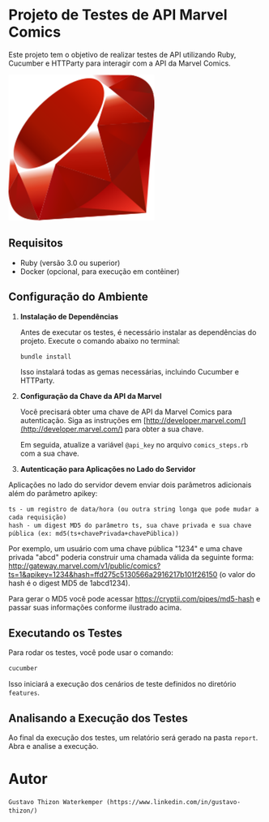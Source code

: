 
# Projeto de Testes de API Marvel Comics

Este projeto tem o objetivo de realizar testes de API utilizando Ruby, Cucumber e HTTParty para interagir com a API da Marvel Comics.

![Ícone do Ruby](https://raw.githubusercontent.com/github/explore/main/topics/ruby/ruby.png)

## Requisitos

- Ruby (versão 3.0 ou superior)
- Docker (opcional, para execução em contêiner)

## Configuração do Ambiente

1. **Instalação de Dependências**

   Antes de executar os testes, é necessário instalar as dependências do projeto. Execute o comando abaixo no terminal:

   ```bash
   bundle install
   ```

   Isso instalará todas as gemas necessárias, incluindo Cucumber e HTTParty.

2. **Configuração da Chave da API da Marvel**

   Você precisará obter uma chave de API da Marvel Comics para autenticação. Siga as instruções em [http://developer.marvel.com/](http://developer.marvel.com/) para obter a sua chave.

   Em seguida, atualize a variável `@api_key` no arquivo `comics_steps.rb` com a sua chave.

3. **Autenticação para Aplicações no Lado do Servidor**
  
  Aplicações no lado do servidor devem enviar dois parâmetros adicionais além do parâmetro apikey:

    ts - um registro de data/hora (ou outra string longa que pode mudar a cada requisição)
    hash - um digest MD5 do parâmetro ts, sua chave privada e sua chave pública (ex: md5(ts+chavePrivada+chavePública))
  
  Por exemplo, um usuário com uma chave pública "1234" e uma chave privada "abcd" poderia construir uma chamada válida da seguinte forma: http://gateway.marvel.com/v1/public/comics?ts=1&apikey=1234&hash=ffd275c5130566a2916217b101f26150 (o valor do hash é o digest MD5 de 1abcd1234).

  Para gerar o MD5 você pode acessar https://cryptii.com/pipes/md5-hash e passar suas informações conforme ilustrado acima.



## Executando os Testes

Para rodar os testes, você pode usar o comando:

```bash
cucumber
```

Isso iniciará a execução dos cenários de teste definidos no diretório `features`.

## Analisando a Execução dos Testes

Ao final da execução dos testes, um relatório será gerado na pasta `report`. Abra e analise a execução.


# Autor


`Gustavo Thizon Waterkemper (https://www.linkedin.com/in/gustavo-thizon/)`

